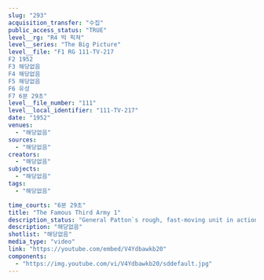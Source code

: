 ```yaml
---
slug: "293"
acquisition_transfer: "수집"
public_access_status: "TRUE"
level__rg: "R4 빅 픽쳐"
level__series: "The Big Picture"
level__file: "F1 RG 111-TV-217
F2 1952
F3 해당없음
F4 해당없음
F5 해당없음
F6 유성
F7 6분 29초"
level__file_number: "111"
level__local_identifier: "111-TV-217"
date: "1952"
venues: 
  - "해당없음"
sources: 
  - "해당없음"
creators: 
  - "해당없음"
subjects: 
  - "해당없음"
tags: 
  - "해당없음"

time_courts: "6분 29초"
title: "The Famous Third Army 1"
description_status: "General Patton`s rough, fast-moving unit in action in Europe, plus a discussion by Colonel Quinn on tank support in combat."
description: "해당없음"
shotlist: "해당없음"
media_type: "video"
link: "https://youtube.com/embed/V4Ydbawkb20"
components: 
  - "https://img.youtube.com/vi/V4Ydbawkb20/sddefault.jpg"
---
```

